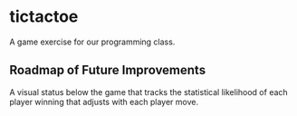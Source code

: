 # tictactoe
A game exercise for our programming class.

## Roadmap of Future Improvements
A visual status below the game that tracks the statistical likelihood of each player winning that adjusts with each player move.
